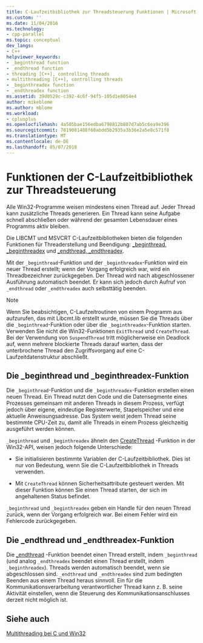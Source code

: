 ```yaml
---
title: C-Laufzeitbibliothek zur Threadsteuerung Funktionen | Microsoft Docs
ms.custom: ''
ms.date: 11/04/2016
ms.technology:
- cpp-parallel
ms.topic: conceptual
dev_langs:
- C++
helpviewer_keywords:
- _beginthread function
- _endthread function
- threading [C++], controlling threads
- multithreading [C++], controlling threads
- _beginthreadex function
- _endthreadex function
ms.assetid: 39d0529c-c392-4c6f-94f5-105d1e8054e4
author: mikeblome
ms.author: mblome
ms.workload:
- cplusplus
ms.openlocfilehash: 4a505bae156edba6798812b807d7ab5c6ea9e396
ms.sourcegitcommit: 7019081488f68abdd5b2935a3b36e2a5e8c571f8
ms.translationtype: MT
ms.contentlocale: de-DE
ms.lasthandoff: 05/07/2018
---
```

# <a name="c-run-time-library-functions-for-thread-control"></a>Funktionen der C-Laufzeitbibliothek zur Threadsteuerung
Alle Win32-Programme weisen mindestens einen Thread auf. Jeder Thread kann zusätzliche Threads generieren. Ein Thread kann seine Aufgabe schnell abschließen oder während der gesamten Lebensdauer eines Programms aktiv bleiben.  
  
 Die LIBCMT und MSVCRT C-Laufzeitbibliotheken bieten die folgenden Funktionen für Threaderstellung und Beendigung: [_beginthread, _beginthreadex](../c-runtime-library/reference/beginthread-beginthreadex.md) und [_endthread, _endthreadex](../c-runtime-library/reference/endthread-endthreadex.md).  
  
 Mit der `_beginthread`-Funktion und der `_beginthreadex`-Funktion wird ein neuer Thread erstellt; wenn der Vorgang erfolgreich war, wird ein Threadbezeichner zurückgegeben. Der Thread wird nach abgeschlossener Ausführung automatisch beendet. Er kann sich jedoch durch Aufruf von `_endthread` oder `_endthreadex` auch selbsttätig beenden.  
  
> [!NOTE]
>  Wenn Sie beabsichtigen, C-Laufzeitroutinen von einem Programm aus aufzurufen, das mit Libcmt.lib erstellt wurde, müssen Sie die Threads über die `_beginthread`-Funktion oder über die `_beginthreadex`-Funktion starten. Verwenden Sie nicht die Win32-Funktionen `ExitThread` und `CreateThread`. Bei der Verwendung von `SuspendThread` tritt möglicherweise ein Deadlock auf, wenn mehrere blockierte Threads darauf warten, dass der unterbrochene Thread den Zugriffsvorgang auf eine C-Laufzeitdatenstruktur abschließt.  
  
##  <a name="_core_the__beginthread_function"></a> Die _beginthread und _beginthreadex-Funktion  
 Die `_beginthread`-Funktion und die `_beginthreadex`-Funktion erstellen einen neuen Thread. Ein Thread nutzt den Code und die Datensegmente eines Prozesses gemeinsam mit anderen Threads in diesem Prozess, verfügt jedoch über eigene, eindeutige Registerwerte, Stapelspeicher und eine aktuelle Anweisungsadresse. Das System weist jedem Thread seine bestimmte CPU-Zeit zu, damit alle Threads in einem Prozess gleichzeitig ausgeführt werden können.  
  
 `_beginthread` und `_beginthreadex` ähneln den [CreateThread](http://msdn.microsoft.com/library/windows/desktop/ms682453) -Funktion in der Win32-API, weisen jedoch folgende Unterschiede:  
  
-   Sie initialisieren bestimmte Variablen der C-Laufzeitbibliothek. Dies ist nur von Bedeutung, wenn Sie die C-Laufzeitbibliothek in Threads verwenden.  
  
-   Mit `CreateThread` können Sicherheitsattribute gesteuert werden. Mit dieser Funktion können Sie einen Thread starten, der sich im angehaltenen Status befindet.  
  
 `_beginthread` und `_beginthreadex` geben ein Handle für den neuen Thread zurück, wenn der Vorgang erfolgreich war. Bei einem Fehler wird ein Fehlercode zurückgegeben.  
  
##  <a name="_core_the__endthread_function"></a> Die _endthread und _endthreadex-Funktion  
 Die [_endthread](../c-runtime-library/reference/endthread-endthreadex.md) -Funktion beendet einen Thread erstellt, indem `_beginthread` (und analog `_endthreadex` beendet einen Thread erstellt, indem `_beginthreadex`). Threads werden automatisch beendet, wenn sie abgeschlossen sind. `_endthread` und `_endthreadex` sind zum bedingten Beenden aus einem Thread heraus sinnvoll. Ein für die Kommunikationsverarbeitung verantwortlicher Thread kann z. B. seine Aktivität einstellen, wenn die Steuerung des Kommunikationsanschlusses derzeit nicht möglich ist.  
  
## <a name="see-also"></a>Siehe auch  
 [Multithreading bei C und Win32](../parallel/multithreading-with-c-and-win32.md)